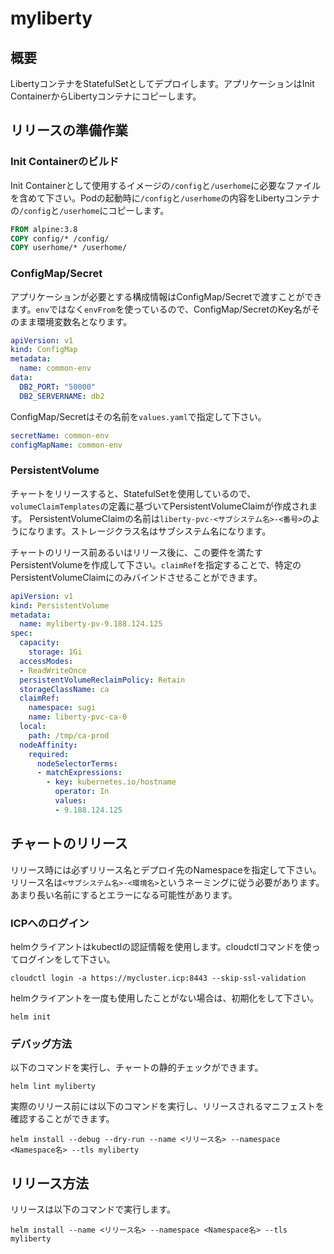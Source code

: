 # myliberty

## 概要

LibertyコンテナをStatefulSetとしてデプロイします。アプリケーションはInit ContainerからLibertyコンテナにコピーします。

## リリースの準備作業

### Init Containerのビルド

Init Containerとして使用するイメージの`/config`と`/userhome`に必要なファイルを含めて下さい。Podの起動時に`/config`と`/userhome`の内容をLibertyコンテナの`/config`と`/userhome`にコピーします。

```dockerfile
FROM alpine:3.8
COPY config/* /config/
COPY userhome/* /userhome/
```

### ConfigMap/Secret

アプリケーションが必要とする構成情報はConfigMap/Secretで渡すことができます。`env`ではなく`envFrom`を使っているので、ConfigMap/SecretのKey名がそのまま環境変数名となります。

```yaml
apiVersion: v1
kind: ConfigMap
metadata:
  name: common-env
data:
  DB2_PORT: "50000"
  DB2_SERVERNAME: db2
```

ConfigMap/Secretはその名前を`values.yaml`で指定して下さい。

```yaml
secretName: common-env
configMapName: common-env
```

### PersistentVolume

チャートをリリースすると、StatefulSetを使用しているので、`volumeClaimTemplates`の定義に基づいてPersistentVolumeClaimが作成されます。
PersistentVolumeClaimの名前は`liberty-pvc-<サブシステム名>-<番号>`のようになります。ストレージクラス名はサブシステム名になります。

チャートのリリース前あるいはリリース後に、この要件を満たすPersistentVolumeを作成して下さい。`claimRef`を指定することで、特定のPersistentVolumeClaimにのみバインドさせることができます。

```yaml
apiVersion: v1
kind: PersistentVolume
metadata:
  name: myliberty-pv-9.188.124.125
spec:
  capacity:
    storage: 1Gi
  accessModes:
  - ReadWriteOnce
  persistentVolumeReclaimPolicy: Retain
  storageClassName: ca
  claimRef:
    namespace: sugi
    name: liberty-pvc-ca-0
  local:
    path: /tmp/ca-prod
  nodeAffinity:
    required:
      nodeSelectorTerms:
      - matchExpressions:
        - key: kubernetes.io/hostname
          operator: In
          values:
          - 9.188.124.125

```

## チャートのリリース

リリース時には必ずリリース名とデプロイ先のNamespaceを指定して下さい。リリース名は`<サブシステム名>-<環境名>`というネーミングに従う必要があります。あまり長い名前にするとエラーになる可能性があります。

### ICPへのログイン

helmクライアントはkubectlの認証情報を使用します。cloudctlコマンドを使ってログインをして下さい。

```
cloudctl login -a https://mycluster.icp:8443 --skip-ssl-validation
```

helmクライアントを一度も使用したことがない場合は、初期化をして下さい。

```
helm init
```

### デバッグ方法

以下のコマンドを実行し、チャートの静的チェックができます。

```
helm lint myliberty
```

実際のリリース前には以下のコマンドを実行し、リリースされるマニフェストを確認することができます。

```
helm install --debug --dry-run --name <リリース名> --namespace <Namespace名> --tls myliberty
```

## リリース方法

リリースは以下のコマンドで実行します。

```
helm install --name <リリース名> --namespace <Namespace名> --tls myliberty
```